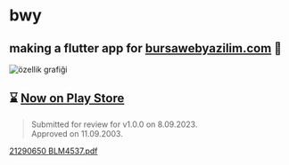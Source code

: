 # bwy
## making a flutter app for [bursawebyazilim.com](https://bursawebyazilim.com) 💚
![özellik grafiği](https://github.com/tugbadokumaci/bwy/assets/88103768/848fa775-b986-4b27-a752-3c88220036fe)

## ⌛ [Now on Play Store](https://play.google.com/store/apps/details?id=com.bursawebyazilim.bwy)
> Submitted for review for v1.0.0 on 8.09.2023.  
> Approved on 11.09.2003.

[21290650 BLM4537.pdf](https://github.com/tugbadokumaci/bwy/files/13853469/21290650.BLM4537.pdf)
